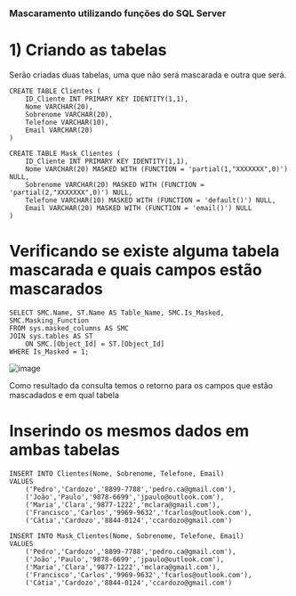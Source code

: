 ### Mascaramento utilizando funções do SQL Server

# 1) Criando as tabelas

Serão criadas duas tabelas, uma que não será mascarada e outra que será.

```
CREATE TABLE Clientes (
	ID_Cliente INT PRIMARY KEY IDENTITY(1,1),
	Nome VARCHAR(20),
	Sobrenome VARCHAR(20),
	Telefone VARCHAR(10),
	Email VARCHAR(20)
)
```

```
CREATE TABLE Mask_Clientes (
	ID_Cliente INT PRIMARY KEY IDENTITY(1,1),
	Nome VARCHAR(20) MASKED WITH (FUNCTION = 'partial(1,"XXXXXXX",0)') NULL,
	Sobrenome VARCHAR(20) MASKED WITH (FUNCTION = 'partial(2,"XXXXXXX",0)') NULL,
	Telefone VARCHAR(10) MASKED WITH (FUNCTION = 'default()') NULL,
	Email VARCHAR(20) MASKED WITH (FUNCTION = 'email()') NULL
)
```

# Verificando se existe alguma tabela mascarada e quais campos estão mascarados

```
SELECT SMC.Name, ST.Name AS Table_Name, SMC.Is_Masked, SMC.Masking_Function  
FROM sys.masked_columns AS SMC  
JOIN sys.tables AS ST   
    ON SMC.[Object_Id] = ST.[Object_Id]  
WHERE Is_Masked = 1;
```

![image](https://user-images.githubusercontent.com/25832508/177662963-12803e69-ec4f-4ced-9391-0e599fcfedfa.png)

Como resultado da consulta temos o retorno para os campos que estão mascadados e em qual tabela

# Inserindo os mesmos dados em ambas tabelas

```
INSERT INTO Clientes(Nome, Sobrenome, Telefone, Email)
VALUES
	('Pedro','Cardozo','8899-7788','pedro.ca@gmail.com'),
	('João','Paulo','9878-6699','jpaulo@outlook.com'),
	('Maria','Clara','9877-1222','mclara@gmail.com'),
	('Francisco','Carlos','9969-9632','fcarlos@outlook.com'),
	('Cátia','Cardozo','8844-0124','ccardozo@gmail.com')
```

```
INSERT INTO Mask_Clientes(Nome, Sobrenome, Telefone, Email)
VALUES
	('Pedro','Cardozo','8899-7788','pedro.ca@gmail.com'),
	('João','Paulo','9878-6699','jpaulo@outlook.com'),
	('Maria','Clara','9877-1222','mclara@gmail.com'),
	('Francisco','Carlos','9969-9632','fcarlos@outlook.com'),
	('Cátia','Cardozo','8844-0124','ccardozo@gmail.com')
```






